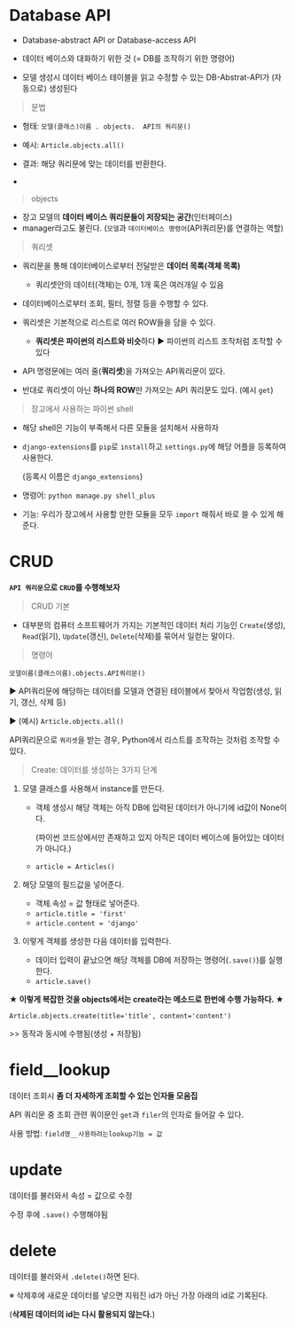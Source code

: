 # Database API



* Database-abstract API or Database-access API

* 데이터 베이스와 대화하기 위한 것 (= DB를 조작하기 위한 명령어)

* 모델 생성시 데이터 베이스 테이블을 읽고 수정할 수 있는 DB-Abstrat-API가 (자동으로) 생성된다





> 문법

* 형태: `모델(클래스)이름 . objects.  API의 쿼리문() `

* 예시: `Article.objects.all()`

* 결과: 해당 쿼리문에 맞는 데이터를 반환한다.     
* 



> objects

* 장고 모델의 **데이터 베이스 쿼리문들이 저장되는 공간**(인터페이스)
* manager라고도 불린다. (`모델`과 `데이터베이스 명령어`(API쿼리문)를 연결하는 역할)    





> 쿼리셋

* 쿼리문을 통해 데이터베이스로부터 전달받은 **데이터 목록(객체 목록)**
  * 쿼리셋안의 데이터(객체)는 0개, 1개 혹은 여러개일 수 있음

* 데이터베이스로부터 조회, 필터, 정렬 등을 수행할 수 있다.

* 쿼리셋은 기본적으로 리스트로 여러 ROW들을 담을 수 있다.
  * **쿼리셋은 파이썬의 리스트와 비슷**하다 ▶ 파이썬의 리스트 조작처럼 조작할 수 있다

* API 명령문에는 여러 줄(**쿼리셋**)을 가져오는 API쿼리문이 있다. 

* 반대로 쿼리셋이 아닌 **하나의 ROW**만 가져오는 API 쿼리문도 있다. (예시 `get`)





> 장고에서 사용하는 파이썬 shell

* 해당 shell은 기능이 부족해서 다른 모듈을 설치해서 사용하자

* `django-extensions`를 `pip`로 `install`하고 `settings.py`에 해당 어플을 등록하여 사용한다.

  (등록시 이름은 `django_extensions`)

* 명령어: `python manage.py shell_plus`

* 기능: 우리가 장고에서 사용할 만한 모듈을 모두 `import` 해줘서 바로 쓸 수 있게 해준다.





# CRUD



**`API 쿼리문`으로 `CRUD`를 수행해보자**



> CRUD 기본

* 대부분의 컴퓨터 소프트웨어가 가지는 기본적인 데이터 처리 기능인 `Create`(생성), `Read`(읽기), `Update`(갱신), `Delete`(삭제)를 묶어서 일컫는 말이다.





> 명령어

`모델이름(클래스이름).objects.API쿼리문()` 

▶ API쿼리문에 해당하는 데이터를 모델과 연결된 테이블에서 찾아서 작업함(생성, 읽기, 갱신, 삭제 등)

▶ (예시) `Article.objects.all()`



API쿼리문으로 `쿼리셋`을 받는 경우, Python에서 리스트를 조작하는 것처럼 조작할 수 있다.







> Create: 데이터를 생성하는 3가지 단계



1. 모델 클래스를 사용해서 instance를 만든다. 

   * 객체 생성시 해당 객체는 아직 DB에 입력된 데이터가 아니기에 id값이 None이다.

     (파이썬 코드상에서만 존재하고 있지 아직은 데이터 베이스에 들어있는 데이터가 아니다.)

   * `article = Articles()`



2. 해당 모델의 필드값을 넣어준다. 
   * 객체.속성 = 값  형태로 넣어준다.
   * `article.title = 'first'`
   * `article.content = 'django'`



3. 이렇게 객체를 생성한 다음 데이터를 입력한다.
   * 데이터 입력이 끝났으면 해당 객체를 DB에 저장하는 명령어(`.save()`)를 실행한다.
   * `article.save()`



**★ 이렇게 복잡한 것을 objects에서는 create라는 메소드로 한번에 수행 가능하다. ★**

`Article.objects.create(title='title', content='content')`

\>\> 동작과 동시에 수행됨(생성 + 저장됨)





# field__lookup



데이터 조회시 **좀 더 자세하게 조회할 수 있는 인자들 모음집**

API 쿼리문 중 조회 관련 쿼이문인 `get`과 `filer`의 인자로 들어갈 수 있다.



사용 방법:  `field명__사용하려는lookup기능 = 값`





# update



데이터를 불러와서 속성 = 값으로 수정

수정 후에 `.save()` 수행해야됨



# delete

데이터를 불러와서 `.delete()`하면 된다.

※ 삭제후에 새로운 데이터를 넣으면 지워진 id가 아닌 가장 아래의 id로 기록된다.

(**삭제된 데이터의 id는 다시 활용되지 않는다.**)

